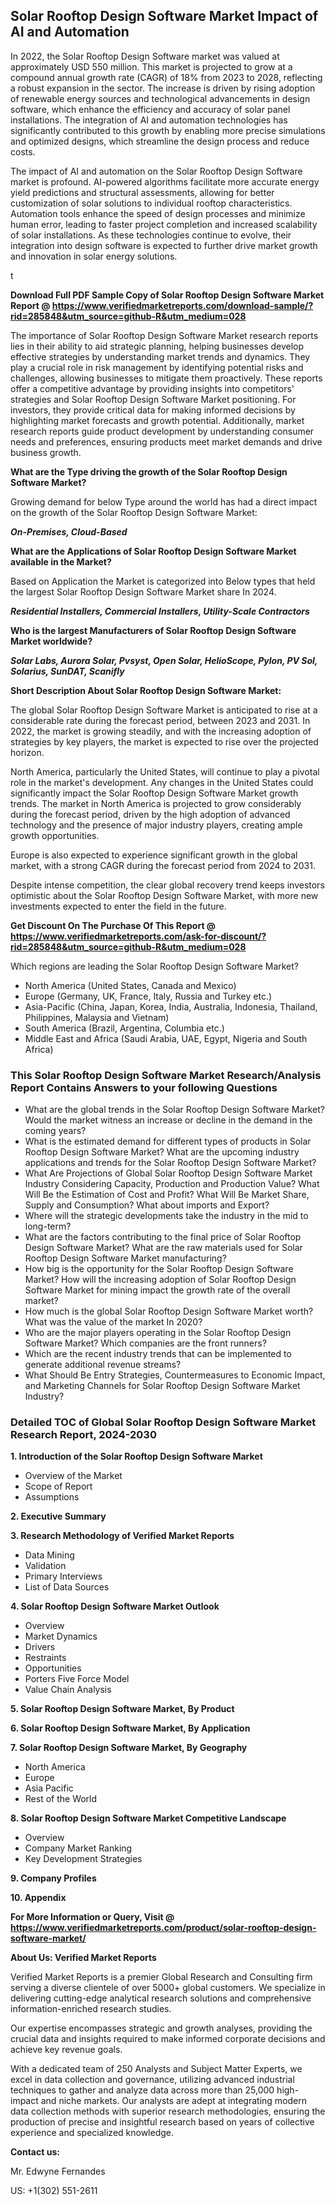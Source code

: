 <h2>Solar Rooftop Design Software Market Impact of AI and Automation</h2><p>In 2022, the Solar Rooftop Design Software market was valued at approximately USD 550 million. This market is projected to grow at a compound annual growth rate (CAGR) of 18% from 2023 to 2028, reflecting a robust expansion in the sector. The increase is driven by rising adoption of renewable energy sources and technological advancements in design software, which enhance the efficiency and accuracy of solar panel installations. The integration of AI and automation technologies has significantly contributed to this growth by enabling more precise simulations and optimized designs, which streamline the design process and reduce costs.</p><p>The impact of AI and automation on the Solar Rooftop Design Software market is profound. AI-powered algorithms facilitate more accurate energy yield predictions and structural assessments, allowing for better customization of solar solutions to individual rooftop characteristics. Automation tools enhance the speed of design processes and minimize human error, leading to faster project completion and increased scalability of solar installations. As these technologies continue to evolve, their integration into design software is expected to further drive market growth and innovation in solar energy solutions.</p>t</p><p id="" class=""><strong>Download Full PDF Sample Copy of Solar Rooftop Design Software Market Report @ <a href="https://www.verifiedmarketreports.com/download-sample/?rid=285848&utm_source=github-R&utm_medium=028" target="_blank">https://www.verifiedmarketreports.com/download-sample/?rid=285848&utm_source=github-R&utm_medium=028</a></strong></p><p>The importance of&nbsp;Solar Rooftop Design Software Market research reports lies in their ability to aid strategic planning, helping businesses develop effective strategies by understanding market trends and dynamics. They play a crucial role in risk management by identifying potential risks and challenges, allowing businesses to mitigate them proactively. These reports offer a competitive advantage by providing insights into competitors' strategies and Solar Rooftop Design Software Market positioning. For investors, they provide critical data for making informed decisions by highlighting market forecasts and growth potential. Additionally, market research reports guide product development by understanding consumer needs and preferences, ensuring products meet market demands and drive business growth.</p><p><strong>What are the&nbsp;Type driving the growth of the Solar Rooftop Design Software Market?</strong></p><p id="" class="">Growing demand for below Type around the world has had a direct impact on the growth of the Solar Rooftop Design Software Market:</p><em><strong>On-Premises, Cloud-Based</strong></em></p><strong>What are the&nbsp;Applications&nbsp;of Solar Rooftop Design Software Market available in the Market?</strong></p><p id="" class="">Based on Application the Market is categorized into Below types that held the largest Solar Rooftop Design Software Market share In 2024.</p><em><strong>Residential Installers, Commercial Installers, Utility-Scale Contractors</strong></em></p><strong>Who is the largest Manufacturers of Solar Rooftop Design Software Market worldwide?</strong></p><p><em><strong>Solar Labs, Aurora Solar, Pvsyst, Open Solar, HelioScope, Pylon, PV Sol, Solarius, SunDAT, Scanifly</strong></em></p><p id="" class=""><strong>Short Description About Solar Rooftop Design Software Market:</strong></p><p>The global Solar Rooftop Design Software Market is anticipated to rise at a considerable rate during the forecast period, between 2023 and 2031. In 2022, the market is growing steadily, and with the increasing adoption of strategies by key players, the market is expected to rise over the projected horizon.</p><p>North America, particularly the United States, will continue to play a pivotal role in the market's development. Any changes in the United States could significantly impact the Solar Rooftop Design Software Market growth trends. The market in North America is projected to grow considerably during the forecast period, driven by the high adoption of advanced technology and the presence of major industry players, creating ample growth opportunities.</p><p>Europe is also expected to experience significant growth in the global market, with a strong CAGR during the forecast period from 2024 to 2031.</p><p>Despite intense competition, the clear global recovery trend keeps investors optimistic about the Solar Rooftop Design Software Market, with more new investments expected to enter the field in the future.</p><p id="" class=""><strong>Get Discount On The Purchase Of This Report @ <a href="https://www.verifiedmarketreports.com/ask-for-discount/?rid=285848&utm_source=github-R&utm_medium=028" target="_blank">https://www.verifiedmarketreports.com/ask-for-discount/?rid=285848&utm_source=github-R&utm_medium=028</a></strong></p>Which regions are leading the Solar Rooftop Design Software Market?</p><ul><li>North America (United States, Canada and Mexico)</li><li>Europe (Germany, UK, France, Italy, Russia and Turkey etc.)</li><li>Asia-Pacific (China, Japan, Korea, India, Australia, Indonesia, Thailand, Philippines, Malaysia and Vietnam)</li><li>South America (Brazil, Argentina, Columbia etc.)</li><li>Middle East and Africa (Saudi Arabia, UAE, Egypt, Nigeria and South Africa)</li></ul><h3 id="" class="">This Solar Rooftop Design Software Market Research/Analysis Report Contains Answers to your following Questions</h3><ul><li>What are the global trends in the Solar Rooftop Design Software Market? Would the market witness an increase or decline in the demand in the coming years?</li><li>What is the estimated demand for different types of products in Solar Rooftop Design Software Market? What are the upcoming industry applications and trends for the Solar Rooftop Design Software Market?</li><li>What Are Projections of Global Solar Rooftop Design Software Market Industry Considering Capacity, Production and Production Value? What Will Be the Estimation of Cost and Profit? What Will Be Market Share, Supply and Consumption? What about imports and Export?</li><li>Where will the strategic developments take the industry in the mid to long-term?</li><li>What are the factors contributing to the final price of Solar Rooftop Design Software Market? What are the raw materials used for Solar Rooftop Design Software Market manufacturing?</li><li>How big is the opportunity for the Solar Rooftop Design Software Market? How will the increasing adoption of Solar Rooftop Design Software Market for mining impact the growth rate of the overall market?</li><li>How much is the global Solar Rooftop Design Software Market worth? What was the value of the market In 2020?</li><li>Who are the major players operating in the Solar Rooftop Design Software Market? Which companies are the front runners?</li><li>Which are the recent industry trends that can be implemented to generate additional revenue streams?</li><li>What Should Be Entry Strategies, Countermeasures to Economic Impact, and Marketing Channels for Solar Rooftop Design Software Market Industry?</li></ul><h3 id="" class="">Detailed TOC of Global Solar Rooftop Design Software Market Research Report, 2024-2030</h3><p id="" class=""><strong>1. Introduction of the Solar Rooftop Design Software Market</strong></p><ul><li>Overview of the Market</li><li>Scope of Report</li><li>Assumptions</li></ul><p id="" class=""><strong>2. Executive Summary</strong></p><p id="" class=""><strong>3. Research Methodology of Verified Market Reports</strong></p><ul><li>Data Mining</li><li>Validation</li><li>Primary Interviews</li><li>List of Data Sources</li></ul><p id="" class=""><strong>4. Solar Rooftop Design Software Market Outlook</strong></p><ul><li>Overview</li><li>Market Dynamics</li><li>Drivers</li><li>Restraints</li><li>Opportunities</li><li>Porters Five Force Model</li><li>Value Chain Analysis</li></ul><p id="" class=""><strong>5. Solar Rooftop Design Software Market, By Product</strong></p><p id="" class=""><strong>6. Solar Rooftop Design Software Market, By Application</strong></p><p id="" class=""><strong>7. Solar Rooftop Design Software Market, By Geography</strong></p><ul><li>North America</li><li>Europe</li><li>Asia Pacific</li><li>Rest of the World</li></ul><p id="" class=""><strong>8. Solar Rooftop Design Software Market Competitive Landscape</strong></p><ul><li>Overview</li><li>Company Market Ranking</li><li>Key Development Strategies</li></ul><p id="" class=""><strong>9. Company Profiles</strong></p><p id="" class=""><strong>10. Appendix</strong></p><p id="" class=""><strong>For More Information or Query, Visit @ <a href="https://www.verifiedmarketreports.com/product/solar-rooftop-design-software-market/" target="_blank">https://www.verifiedmarketreports.com/product/solar-rooftop-design-software-market/</a></strong></p><p id="" class=""><strong>About Us: Verified Market Reports</strong></p><p id="" class="">Verified Market Reports is a premier Global Research and Consulting firm serving a diverse clientele of over 5000+ global customers. We specialize in delivering cutting-edge analytical research solutions and comprehensive information-enriched research studies.</p><p id="" class="">Our expertise encompasses strategic and growth analyses, providing the crucial data and insights required to make informed corporate decisions and achieve key revenue goals.</p><p id="" class="">With a dedicated team of 250 Analysts and Subject Matter Experts, we excel in data collection and governance, utilizing advanced industrial techniques to gather and analyze data across more than 25,000 high-impact and niche markets. Our analysts are adept at integrating modern data collection methods with superior research methodologies, ensuring the production of precise and insightful research based on years of collective experience and specialized knowledge.</p><p id="" class=""><strong>Contact us:</strong></p><p id="" class="">Mr. Edwyne Fernandes</p><p id="" class="">US: +1(302) 551-2611</p>